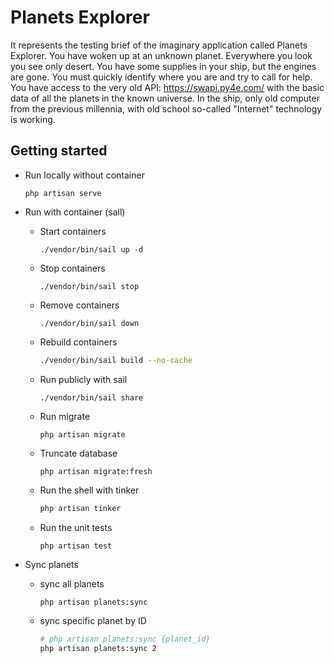 # Planets Explorer
It represents the testing brief of the imaginary application called Planets Explorer. You have woken up at an unknown planet. Everywhere you look you see only desert. You have some supplies in your ship, but the engines are gone. You must quickly identify where you are and try to call for help. You have access to the very old API: https://swapi.py4e.com/ with the basic data of all the planets in the known universe. In the ship, only old computer from the previous millennia, with old school so-called "Internet" technology is working. 

## Getting started

- Run locally without container
    ```
    php artisan serve
    ```
- Run with container (sail)
    - Start containers
        ```
        ./vendor/bin/sail up -d
        ```
    - Stop containers
        ```
        ./vendor/bin/sail stop
        ```
    - Remove containers
        ```
        ./vendor/bin/sail down
        ```
    - Rebuild containers
        ```sh
        ./vendor/bin/sail build --no-cache
        ```
    - Run publicly with sail
        ```
        ./vendor/bin/sail share
        ```
    - Run migrate
        ```
        php artisan migrate
        ```
    - Truncate database
        ```
        php artisan migrate:fresh
        ```
    - Run the shell with tinker
        ```sh
        php artisan tinker
        ```
    - Run the unit tests
        ```
        php artisan test
        ```

- Sync planets
    - sync all planets
        ```sh
        php artisan planets:sync
        ```
    - sync specific planet by ID
        ```sh
        # php artisan planets:sync {planet_id}
        php artisan planets:sync 2
        ```
